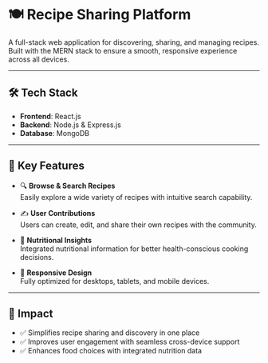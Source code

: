 # 🍽️ Recipe Sharing Platform

A full-stack web application for discovering, sharing, and managing recipes. Built with the MERN stack to ensure a smooth, responsive experience across all devices.

---

## 🛠️ Tech Stack

- **Frontend**: React.js  
- **Backend**: Node.js & Express.js  
- **Database**: MongoDB  

---

## 📌 Key Features

- 🔍 **Browse & Search Recipes**  
  Easily explore a wide variety of recipes with intuitive search capability.

- ✍️ **User Contributions**  
  Users can create, edit, and share their own recipes with the community.

- 🧮 **Nutritional Insights**  
  Integrated nutritional information for better health-conscious cooking decisions.

- 📱 **Responsive Design**  
  Fully optimized for desktops, tablets, and mobile devices.

---

## 🎯 Impact

- ✅ Simplifies recipe sharing and discovery in one place  
- ✅ Improves user engagement with seamless cross-device support  
- ✅ Enhances food choices with integrated nutrition data
